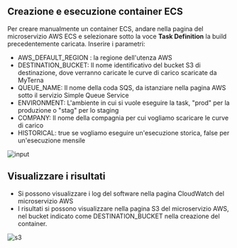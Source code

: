 ## Creazione e esecuzione container ECS

Per creare manualmente un container ECS, andare nella pagina del microservizio AWS ECS e selezionare sotto la voce **Task Definition** la build precedentemente caricata.
Inserire i parametri:
* AWS_DEFAULT_REGION : la regione dell'utenza AWS
* DESTINATION_BUCKET: Il nome identificativo del bucket S3 di destinazione, dove verranno caricate le curve di carico scaricate da MyTerna
* QUEUE_NAME: Il nome della coda SQS, da istanziare nella pagina AWS sotto il servizio Simple Queue Service
* ENVIRONMENT: L'ambiente in cui si vuole eseguire la task,  "prod" per la produzione o "stag" per lo staging
* COMPANY: Il nome della compagnia per cui vogliamo scaricare le curve di carico
* HISTORICAL: true se vogliamo eseguire un'esecuzione storica, false per un'esecuzione mensile

![input](https://github.com/mnarizzano/se22-p09/assets/101431140/1b408a65-e884-4aee-9ee3-bcac2c056244)

## Visualizzare i risultati
* Si possono visualizzare i log del software nella pagina CloudWatch del microservizio AWS
* I risultati si possono visualizzare nella pagina S3 del microservizio AWS, nel bucket indicato come DESTINATION_BUCKET nella creazione del container.




![s3](https://github.com/mnarizzano/se22-p09/assets/101431140/6c9373bd-38b1-4515-a175-ac44ae21d7a7)
